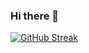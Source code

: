 ### Hi there 👋
[![GitHub Streak](https://streak-stats.demolab.com?user=cmhyuk&theme=dark)](https://git.io/streak-stats)
